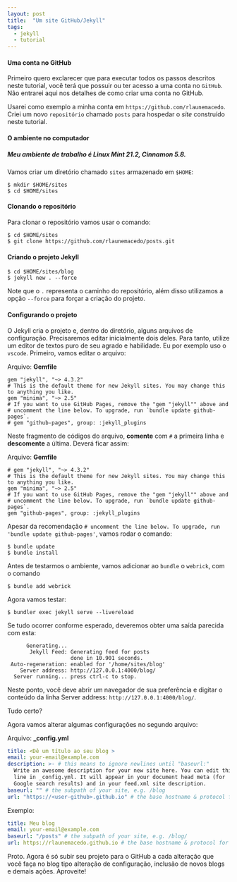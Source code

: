 ```yaml
---
layout: post
title:  "Um site GitHub/Jekyll"
tags:
  - jekyll
  - tutorial
---
```

#### Uma conta no GitHub
Primeiro quero exclarecer que para executar todos os passos descritos neste tutorial, 
você terá que possuir ou ter acesso a uma conta 
no `GitHub`. Não entrarei aqui nos detalhes de como criar uma conta no GitHub.

Usarei como exemplo a minha conta em `https://github.com/rlaunemacedo`. Criei um novo
`repositório` chamado `posts` para hospedar o *site* construído neste tutorial.

#### O ambiente no computador
##### Meu ambiente de trabalho é Linux Mint 21.2, Cinnamon 5.8.

Vamos criar um diretório chamado `sites` armazenado em `$HOME`:

```shell
$ mkdir $HOME/sites
$ cd $HOME/sites
```

#### Clonando o repositório
Para clonar o repositório vamos usar o comando:

```shell
$ cd $HOME/sites
$ git clone https://github.com/rlaunemacedo/posts.git
```

#### Criando o projeto Jekyll
```shell
$ cd $HOME/sites/blog
$ jekyll new . --force
```

Note que o `.` representa o caminho do repositório, além disso utilizamos a opção `--force` 
para forçar a criação do projeto.

#### Configurando o projeto
O Jekyll cria o projeto e, dentro do diretório, alguns arquivos de configuração.
Precisaremos editar inicialmente dois deles. Para tanto, utilize um editor de textos puro
de seu agrado e habilidade. Eu por exemplo uso o `vscode`. Primeiro, vamos editar o arquivo:

Arquivo: **Gemfile**
```
gem "jekyll", "~> 4.3.2"
# This is the default theme for new Jekyll sites. You may change this to anything you like.
gem "minima", "~> 2.5"
# If you want to use GitHub Pages, remove the "gem "jekyll"" above and
# uncomment the line below. To upgrade, run `bundle update github-pages`.
# gem "github-pages", group: :jekyll_plugins
```
Neste fragmento de códigos do arquivo, **comente** com `#` a primeira linha e **descomente** a última. Deverá ficar assim:

Arquivo: **Gemfile**
```
# gem "jekyll", "~> 4.3.2"
# This is the default theme for new Jekyll sites. You may change this to anything you like.
gem "minima", "~> 2.5"
# If you want to use GitHub Pages, remove the "gem "jekyll"" above and
# uncomment the line below. To upgrade, run `bundle update github-pages`.
gem "github-pages", group: :jekyll_plugins
```
Apesar da recomendação `# uncomment the line below. To upgrade, run 'bundle update github-pages'`, vamos rodar o comando:
```shell
$ bundle update
$ bundle install
```
Antes de testarmos o ambiente, vamos adicionar ao `bundle` o `webrick`, com o comando
```shell
$ bundle add webrick
```
Agora vamos testar:
```shell
$ bundler exec jekyll serve --livereload
```
Se tudo ocorrer conforme esperado, deveremos obter uma saída parecida com esta:
```shell
      Generating... 
       Jekyll Feed: Generating feed for posts
                    done in 10.901 seconds.
 Auto-regeneration: enabled for '/home/sites/blog'
    Server address: http://127.0.0.1:4000/blog/
  Server running... press ctrl-c to stop.
  ```
Neste ponto, você deve abrir um navegador de sua preferência e digitar o conteúdo da linha
Server address: `http://127.0.0.1:4000/blog/`.

Tudo certo?

Agora vamos alterar algumas configurações no segundo arquivo:

Arquivo: **_config.yml**
```yaml
title: <Dê um título ao seu blog >
email: your-email@example.com
description: >- # this means to ignore newlines until "baseurl:"
  Write an awesome description for your new site here. You can edit this
  line in _config.yml. It will appear in your document head meta (for
  Google search results) and in your feed.xml site description.
baseurl: "" # the subpath of your site, e.g. /blog
url: "https://<user-github>.github.io" # the base hostname & protocol for your site, e.g. http://example.com
```
Exemplo:
```yaml
title: Meu blog
email: your-email@example.com
baseurl: "/posts" # the subpath of your site, e.g. /blog/
url: https://rlaunemacedo.github.io # the base hostname & protocol for your site
```
Proto. Agora é só subir seu projeto para o GitHub a cada alteração que você faça no
blog tipo alteração de configuração, inclusão de novos blogs e demais ações. Aproveite!

